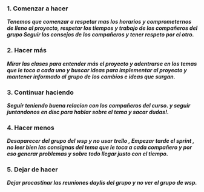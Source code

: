 ### 1. Comenzar a hacer

  ***Tenemos que comenzar a respetar mas los horarios y comprometernos de lleno al proyecto, respetar los tiempos y trabajo de los compañeros del grupo Seguir los consejos de los compañeros y tener respeto por el otro.***

### 2. Hacer más

  ***Mirar las clases para entender más el proyecto y adentrarse en los temas que le toco a cada uno y buscar ideas para implementar al proyecto y mantener informado al grupo de los cambios e ideas que surgan.***
  
  ### 3. Continuar haciendo

  ***Seguir teniendo buena relacion con los compañeros del curso. y seguir juntandonos en disc para hablar sobre el tema y sacar dudas!.***
  
 ###  4. Hacer menos

  ***Desaparecer del grupo del wsp y no usar trello , Empezar tarde el sprint , no leer bien las consignas del tema que le toca a cada compañero y por eso generar problemas y sobre todo llegar justo con el tiempo.***

### 5. Dejar de hacer

  ***Dejar procastinar las reuniones daylis del grupo y no ver el grupo de wsp.***
